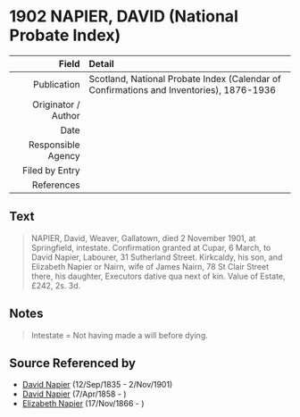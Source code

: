 ﻿---
layout: page
permalink: /sources/s30439112
---

# 1902 NAPIER, DAVID (National Probate Index)

Field | Detail
---:|:---
Publication | Scotland, National Probate Index (Calendar of Confirmations and Inventories), 1876-1936
Originator / Author | 
Date | 
Responsible Agency | 
Filed by Entry | 
References | 

## Text

> NAPIER, David, Weaver, Gallatown, died 2 November 1901, at Springfield, intestate. Confirmation granted at Cupar, 6 March, to David Napier, Labourer, 31 Sutherland Street. Kirkcaldy, his son, and Elizabeth Napier or Nairn, wife of James Nairn, 78 St Clair Street there, his daughter, Executors dative qua next of kin. Value of Estate, £242, 2s. 3d.
>

## Notes

> Intestate = Not having made a will before dying.
>


## Source Referenced by

* [David Napier](../people/@41697732@-david-napier-b1835-9-12-d1901-11-2.md) (12/Sep/1835 - 2/Nov/1901)
* [David Napier](../people/@97555316@-david-napier-b1858-4-7-d.md) (7/Apr/1858 - )
* [Elizabeth Napier](../people/@22336798@-elizabeth-napier-b1866-11-17-d.md) (17/Nov/1866 - )
